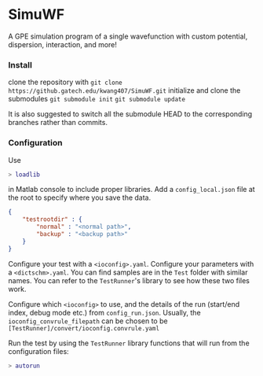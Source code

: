 # SimuWF
A GPE simulation program of a single wavefunction with custom potential, dispersion, interaction, and more!

### Install
clone the repository with 
```git clone https://github.gatech.edu/kwang407/SimuWF.git```
initialize and clone the submodules
```git submodule init```
```git submodule update```

It is also suggested to switch all the submodule HEAD to the corresponding branches rather than commits.

### Configuration
Use 
```matlab
> loadlib
``` 
in Matlab console to include proper libraries.
Add a `config_local.json` file at the root to specify where you save the data. 
```json
{
    "testrootdir" : {
        "normal" : "<normal path>",
        "backup" : "<backup path>"
    }
}
```

Configure your test with a `<ioconfig>.yaml`. Configure your parameters with a `<dictschm>.yaml`. You can find samples are in the `Test` folder with similar names. You can refer to the `TestRunner`'s library to see how these two files work.

Configure which `<ioconfig>` to use, and the details of the run (start/end index, debug mode etc.) from `config_run.json`. Usually, the `ioconfig_convrule_filepath` can be chosen to be `[TestRunner]/convert/ioconfig.convrule.yaml`

Run the test by using the `TestRunner` library functions that will run from the configuration files:
```matlab
> autorun
```



